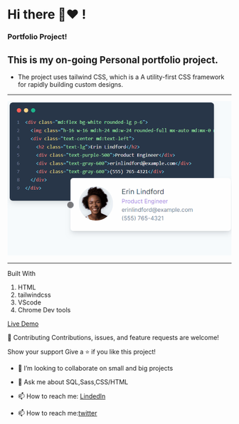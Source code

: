 # __Hi there 👋:heart: !__

### __Portfolio Project!__
## This is my on-going Personal portfolio project.


- The project uses tailwind CSS, which is a A utility-first CSS framework for
rapidly building custom designs.
---
![tailwind](assets/images/tailwind.gif)

----
 Built With
1. HTML
2. tailwindcss
3. VScode
4. Chrome Dev tools

[Live Demo](https://elisha2kyakpo1.github.io/business_practical/.)

🤝 Contributing
Contributions, issues, and feature requests are welcome!

Show your support
Give a ⭐️ if you like this project!
- 👯 I’m looking to collaborate on small and big projects
- 💬 Ask me about SQL,Sass,CSS/HTML
- 📫 How to reach me: [LindedIn](https://www.linkedin.com/in/elisha-kyakopo-009aa3197/)

- 📫 How to reach me:[twitter](@elisha1k)

